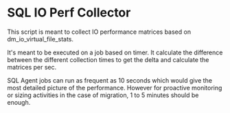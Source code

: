 # SQL IO Perf Collector

This script is meant to collect IO performance matrices based on dm_io_virtual_file_stats. 

It's meant to be executed on a job based on timer. It calculate the difference between the different collection times to get the delta and calculate the matrices per sec. 



SQL Agent jobs can run as frequent as 10 seconds which would give the most detailed picture of the performance. However for proactive monitoring or sizing activities in the case of migration, 1 to 5 minutes should be enough. 
